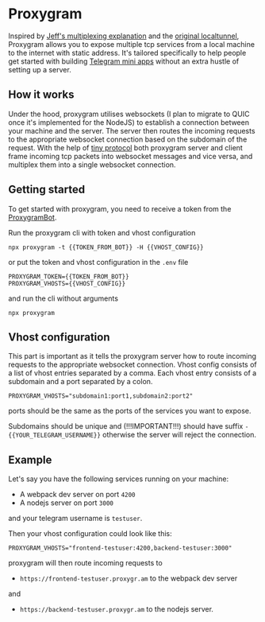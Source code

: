 # Proxygram

Inspired by [Jeff's multiplexing explanation](https://dev.to/progrium/the-history-and-future-of-socket-level-multiplexing-1d5n) and the [original localtunnel](https://github.com/progrium/localtunnel),
Proxygram allows you to expose multiple tcp services from a local machine to the internet with static address.
It's tailored specifically to help people get started with building [Telegram mini apps](https://core.telegram.org/bots/webapps) without an extra hustle of setting up a server.

## How it works

Under the hood, proxygram utilises websockets (I plan to migrate to QUIC once it's implemented for the NodeJS) to establish a connection between your machine and the server. The server then routes the incoming requests to the appropriate websocket connection based on
the subdomain of the request. With the help of [tiny protocol](libs/utils/src/lib/protocol.ts) both proxygram server and client frame incoming tcp packets into websocket messages and vice versa, and multiplex them into a single websocket connection.

## Getting started
To get started with proxygram, you need to receive a token from the [ProxygramBot](https://t.me/DidntKnowProxygramTakenBot).

Run the proxygram cli with token and vhost configuration
```shell
npx proxygram -t {{TOKEN_FROM_BOT}} -H {{VHOST_CONFIG}}
```
or put the token and vhost configuration in the `.env` file
```text
PROXYGRAM_TOKEN={{TOKEN_FROM_BOT}}
PROXYGRAM_VHOSTS={{VHOST_CONFIG}}
```
and run the cli without arguments
```shell
npx proxygram
```

## Vhost configuration
This part is important as it tells the proxygram server how to route incoming requests to the appropriate websocket connection.
Vhost config consists of a list of vhost entries separated by a comma. Each vhost entry consists of a subdomain and a port separated by a colon.
```shell
PROXYGRAM_VHOSTS="subdomain1:port1,subdomain2:port2"
```
ports should be the same as the ports of the services you want to expose.

Subdomains should be unique and (!!!IMPORTANT!!!) should have suffix `-{{YOUR_TELEGRAM_USERNAME}}` otherwise the server will reject the connection.

## Example
Let's say you have the following services running on your machine:
- A webpack dev server on port `4200`
- A nodejs server on port `3000`

and your telegram username is `testuser`.

Then your vhost configuration could look like this:
```shell
PROXYGRAM_VHOSTS="frontend-testuser:4200,backend-testuser:3000"
```
proxygram will then route incoming requests to 
- `https://frontend-testuser.proxygr.am` to the webpack dev server 

and 
- `https://backend-testuser.proxygr.am` to the nodejs server.
